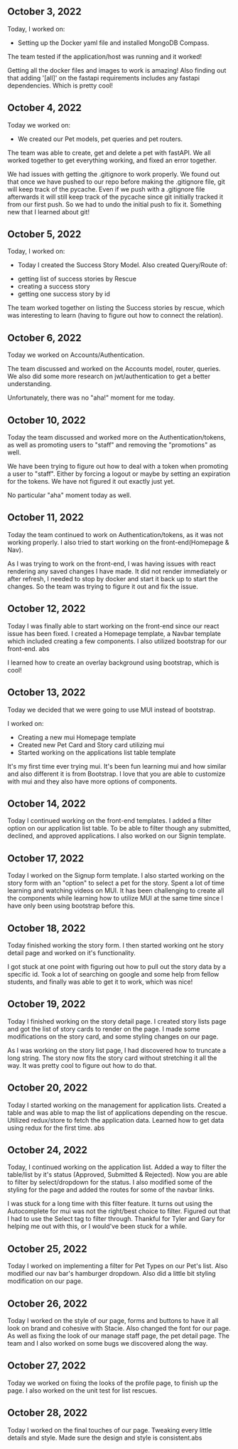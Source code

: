 ## October 3, 2022

Today, I worked on:

* Setting up the Docker yaml file and installed MongoDB Compass. 

The team tested if the application/host was running and it worked!

Getting all the docker files and images to work is amazing! Also finding out that adding '[all]' on the fastapi requirements includes any fastapi dependencies. Which is pretty cool!

## October 4, 2022

Today we worked on:

* We created our Pet models, pet queries and pet routers. 

The team was able to create, get and delete a pet with fastAPI. We all worked together to get everything working, and fixed an error together. 

We had issues with getting the .gitignore to work properly. We found out that once we have pushed to our repo before making the .gitignore file, git will keep track of the pycache. Even if we push with a .gitignore file afterwards it will still keep track of the pycache since git initially tracked it from our first push. So we had to undo the initial push to fix it. Something new that I learned about git! 

## October 5, 2022

Today, I worked on:

* Today I created the Success Story Model. 
Also created Query/Route of:
- getting list of success stories by Rescue
- creating a success story 
- getting one success story by id

The team worked together on listing the Success stories by rescue, which was interesting to learn (having to figure out how to connect the relation).  


## October 6, 2022

Today we worked on Accounts/Authentication. 

The team discussed and worked on the Accounts model, router, queries. We also did some more research on jwt/authentication to get a better understanding. 

Unfortunately, there was no "aha!" moment for me today. 


## October 10, 2022

Today the team discussed and worked more on the Authentication/tokens, as well as promoting users to "staff" and removing the "promotions" as well. 

We have been trying to figure out how to deal with a token when promoting a user to "staff". Either by forcing a logout or maybe by setting an expiration for the tokens. We have not figured it out exactly just yet. 

No particular "aha" moment today as well. 


## October 11, 2022

Today the team continued to work on Authentication/tokens, as it was not working properly. I also tried to start working on the front-end(Homepage & Nav).

As I was trying to work on the front-end, I was having issues with react rendering any saved changes I have made. It did not render immediately or after refresh, I needed to stop by docker and start it back up to start the changes. So the team was trying to figure it out and fix the issue. 


## October 12, 2022

Today I was finally able to start working on the front-end since our react issue has been fixed. I created a Homepage template, a Navbar template which included creating a few components. I also utilized bootstrap for our front-end. abs


I learned how to create an overlay background using bootstrap, which is cool! 


## October 13, 2022

Today we decided that we were going to use MUI instead of bootstrap.

I worked on:
- Creating a new mui Homepage template
- Created new Pet Card and Story card utilizing mui
- Started working on the applications list table template

It's my first time ever trying mui. It's been fun learning mui and how similar and also different it is from Bootstrap. I love that you are able to customize with mui and they also have more options of components.


## October 14, 2022

Today I continued working on the front-end templates. I added a filter option on our application list table. To be able to filter though any submitted, declined, and approved applications. I also worked on our Signin template. 


## October 17, 2022

Today I worked on the Signup form template. I also  started working on the story form with an "option" to select a pet for the story. Spent a lot of time learning and watching videos on MUI. It has been challenging to create all the components while learning how to utilize MUI at the same time since I have only been using bootstrap before this. 


## October 18, 2022

Today finished working the story form. I then started working ont he story detail page and worked on it's functionality. 

I got stuck at one point with figuring out how to pull out the story data by a specific id. Took a lot of searching on google and some help from fellow students, and finally was able to get it to work, which was nice! 


## October 19, 2022

Today I finished working on the story detail page. I created story lists page and got the list of story cards to render on the page. I made some modifications on the story card, and some styling changes on our page. 

As I was working on the story list page, I had discovered how to truncate a long string. The story now fits  the story card without stretching it all the way. It was pretty cool to figure out how to do that. 


## October 20, 2022

Today I started working on the management for application lists. Created a table and was able to map the list of applications depending on the rescue. Utilized redux/store to fetch the application data. Learned how to get data using redux for the first time. abs


## October 24, 2022

Today, I continued working on the application list. Added a way to filter the table/list by it's status (Approved, Submitted & Rejected). Now you are able to filter by select/dropdown for the status. I also modified some of the styling for the page and added the routes for some of the navbar links. 

I was stuck for a long time with this filter feature. It turns out using the Autocomplete for mui was not the right/best choice to filter. Figured out that I had to use the Select tag to filter through. Thankful for Tyler and Gary for helping me out with this, or I would've been stuck for a while. 


## October 25, 2022

Today I worked on implementing a filter for Pet Types on our Pet's list. Also modified our nav bar's hamburger dropdown. Also did a little bit styling modification on our page.


## October 26, 2022

Today I worked on the style of our page, forms and buttons to have it all look on brand and cohesive with Stacie. Also changed the font for our page. As well as fixing the look of our manage staff page, the pet detail page. The team and I also worked on some bugs we discovered along the way. 

## October 27, 2022

Today we worked on fixing the looks of the profile page, to finish up the page. I also worked on the unit test for list rescues. 


## October 28, 2022

Today I worked on the final touches of our page. Tweaking every little details and style. Made sure the design and style is consistent.abs

